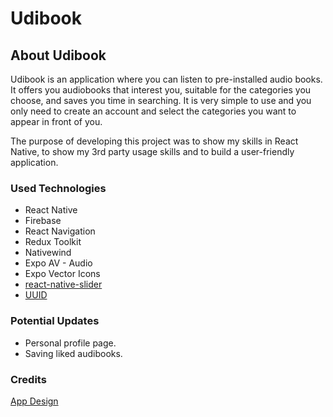 # Udibook


## About Udibook

Udibook is an application where you can listen to pre-installed audio books. It offers you audiobooks that interest you, suitable for the categories you choose, and saves you time in searching. It is very simple to use and you only need to create an account and select the categories you want to appear in front of you.

The purpose of developing this project was to show my skills in React Native, to show my 3rd party usage skills and to build a user-friendly application.

### Used Technologies

- React Native
- Firebase
- React Navigation
- Redux Toolkit
- Nativewind
- Expo AV - Audio 
- Expo Vector Icons
- [react-native-slider](https://www.npmjs.com/package/react-native-slider)
- [UUID](https://www.npmjs.com/package/uuid)

### Potential Updates

- Personal profile page.
- Saving liked audibooks.

### Credits

[App Design](https://uizard.io/templates/mobile-app-templates/audiobook-mobile-app/)
